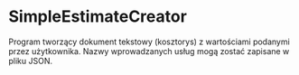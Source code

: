 # SimpleEstimateCreator

Program tworzący dokument tekstowy (kosztorys) z wartościami podanymi przez użytkownika. Nazwy wprowadzanych usług mogą zostać zapisane w pliku JSON.
